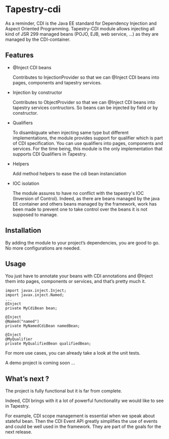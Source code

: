 Tapestry-cdi
============
As a reminder, CDI is the Java EE standard for Dependency Injection and Aspect Oriented Programming.
Tapestry-CDI module allows injecting all kind of JSR 299 managed beans (POJO, EJB, web service, ...) as they are managed by the CDI-container. 

Features
--------

* @Inject CDI beans

  Contributes to InjectionProvider so that we can @Inject CDI beans into pages, components and tapestry services.

* Injection by constructor

  Contributes to ObjectProvider so that we can @Inject CDI beans into tapestry services contructors.
  So beans can be injected by field or by constructor.

* Qualifiers

  To disambiguate when injecting same type but different implementations, the module provides support for qualifier which is part of CDI specification. 
  You can use qualifiers into pages, components and services.
  For the time being, this module is the only implementation that supports CDI Qualifiers in Tapestry.

* Helpers

  Add method helpers to ease the cdi bean instanciation 

* IOC isolation
 
  The module assures to have no conflict with the tapestry's IOC (Inversion of Control). 
  Indeed, as there are beans managed by the java EE container and others beans managed by the framework, work has been made to prevent one to take control over the beans it is not supposed to manage.


Installation 
------------
By adding the module to your project’s dependencies, you are good to go. 
No more configurations are needed. 

Usage
-----
You just have to annotate your beans with CDI annotations and @Inject them into pages, components or services, and that’s pretty much it.

    import javax.inject.Inject;
    import javax.inject.Named;
    ...
    @Inject
    private MyCdiBean bean;
    
    @Inject
    @Named("named")
    private MyNamedCdiBean namedBean;
    
    @Inject
    @MyQualifier
    private MyQualifiedBean qualifiedBean;
    

For more use cases, you can already take a look at the unit tests.

A demo project is coming soon ...

What’s next ?
-------------
The project is fully functional but it is far from complete. 

Indeed, CDI brings with it a lot of powerful functionality we would like to see in Tapestry. 

For example, CDI scope management is essential when we speak about stateful bean. Then the CDI Event API greatly simplifies the use of events and could be well used in the framework. They are part of the goals for the next release. 

